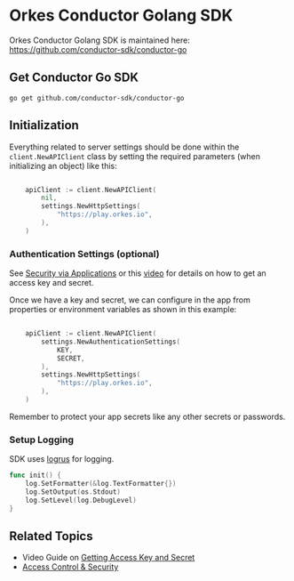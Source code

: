 
# Orkes Conductor Golang SDK

Orkes Conductor Golang SDK is maintained here: https://github.com/conductor-sdk/conductor-go

## Get Conductor Go SDK

```shell
go get github.com/conductor-sdk/conductor-go
```

## Initialization

Everything related to server settings should be done within the `client.NewAPIClient` class by setting the required parameters (when initializing an object) like this:

```go

    apiClient := client.NewAPIClient(
        nil,
        settings.NewHttpSettings(
            "https://play.orkes.io",
        ),
    )

```

### Authentication Settings (optional)

See [Security via Applications](/content/access-control-and-security/applications#generating-access-keys) or this [video](/content/how-to-videos/access-key-and-secret) for details on how to get an access key and secret.

Once we have a key and secret, we can configure in the app from properties or environment variables as shown in this example:

```go

    apiClient := client.NewAPIClient(
        settings.NewAuthenticationSettings(
            KEY,
            SECRET,
        ),
        settings.NewHttpSettings(
            "https://play.orkes.io",
        ),
    )

```

Remember to protect your app secrets like any other secrets or passwords.

### Setup Logging
SDK uses [logrus](https://github.com/sirupsen/logrus) for logging.

```go
func init() {
	log.SetFormatter(&log.TextFormatter{})
	log.SetOutput(os.Stdout)
	log.SetLevel(log.DebugLevel)
}
```



## Related Topics

- Video Guide on [Getting Access Key and Secret](/content/how-to-videos/access-key-and-secret)
- [Access Control & Security](/content/category/access-control-and-security)

